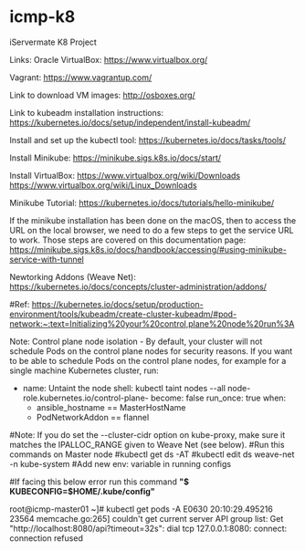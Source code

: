# icmp-k8
iServermate K8 Project

Links:
Oracle VirtualBox:  https://www.virtualbox.org/

Vagrant: https://www.vagrantup.com/

Link to download VM images: http://osboxes.org/

Link to kubeadm installation instructions: https://kubernetes.io/docs/setup/independent/install-kubeadm/

Install and set up the kubectl tool: https://kubernetes.io/docs/tasks/tools/

Install Minikube: https://minikube.sigs.k8s.io/docs/start/

Install VirtualBox: https://www.virtualbox.org/wiki/Downloads
                    https://www.virtualbox.org/wiki/Linux_Downloads



Minikube Tutorial: https://kubernetes.io/docs/tutorials/hello-minikube/

If the minikube installation has been done on the macOS, then to access the URL on the local browser, we need to do a few steps to get the service URL to work. Those steps are covered on this documentation page: https://minikube.sigs.k8s.io/docs/handbook/accessing/#using-minikube-service-with-tunnel



Newtorking Addons (Weave Net): https://kubernetes.io/docs/concepts/cluster-administration/addons/


#Ref: https://kubernetes.io/docs/setup/production-environment/tools/kubeadm/create-cluster-kubeadm/#pod-network:~:text=Initializing%20your%20control,plane%20node%20run%3A

Note: Control plane node isolation - By default, your cluster will not schedule Pods on the control plane nodes for security reasons. If you want to be able to schedule Pods on the control plane nodes, for example for a single machine Kubernetes cluster, run:
- name: Untaint the node
  shell: kubectl taint nodes --all node-role.kubernetes.io/control-plane-
  become: false
  run_once: true
  when: 
    - ansible_hostname == MasterHostName
    - PodNetworkAddon == flannel


#Note: If you do set the --cluster-cidr option on kube-proxy, make sure it matches the IPALLOC_RANGE given to Weave Net (see below).
#Run this commands on Master node 
  #kubectl get ds -AT
  #kubectl edit ds weave-net -n kube-system
  #Add new env: variable in running configs

#If facing this below error run this command **"$ KUBECONFIG=$HOME/.kube/config"**

  root@icmp-master01 ~]# kubectl get pods -A
  E0630 20:10:29.495216   23564 memcache.go:265] couldn't get current server API group list: Get "http://localhost:8080/api?timeout=32s": dial tcp 127.0.0.1:8080: connect: connection refused
  
